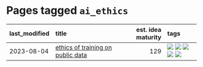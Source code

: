 # Pages tagged `ai_ethics`

|last_modified|title|est. idea maturity|tags
|:---|:---|---:|:---|
|2023-08-04|[ethics of training on public data](../ethics_of_public_data.md)|129|[![](https://img.shields.io/badge/tag-ai_ethics-d47f6f)](../tags/ai_ethics.md) [![](https://img.shields.io/badge/tag-ethics-913db)](../tags/ethics.md) [![](https://img.shields.io/badge/tag-fair_use-193ec4)](../tags/fair_use.md) [![](https://img.shields.io/badge/tag-philosophy-a68128)](../tags/philosophy.md) [![](https://img.shields.io/badge/tag-remix_culture-8b3cb7)](../tags/remix_culture.md)|